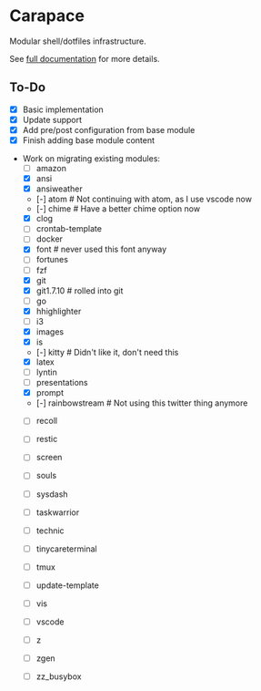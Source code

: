 Carapace
========

Modular shell/dotfiles infrastructure.

See [full documentation](docs/Carapace.md) for more details.


To-Do
-----

- [X] Basic implementation
- [X] Update support
- [X] Add pre/post configuration from base module
- [X] Finish adding base module content
- Work on migrating existing modules:
    - [ ] amazon
    - [X] ansi
    - [X] ansiweather
    - [-] atom              # Not continuing with atom, as I use vscode now
    - [-] chime             # Have a better chime option now
    - [X] clog
    - [ ] crontab-template
    - [ ] docker
    - [X] font              # never used this font anyway
    - [ ] fortunes
    - [ ] fzf
    - [X] git
    - [X] git1.7.10         # rolled into git
    - [ ] go
    - [X] hhighlighter
    - [ ] i3
    - [X] images
    - [X] is
    - [-] kitty             # Didn't like it, don't need this
    - [X] latex
    - [ ] lyntin
    - [ ] presentations
    - [X] prompt
    - [-] rainbowstream     # Not using this twitter thing anymore
    - [ ] recoll
    - [ ] restic
    - [ ] screen
    - [ ] souls
    - [ ] sysdash
    - [ ] taskwarrior
    - [ ] technic
    - [ ] tinycareterminal
    - [ ] tmux
    - [ ] update-template
    - [ ] vis
    - [ ] vscode
    - [ ] z
    - [ ] zgen
    - [ ] zz_busybox

